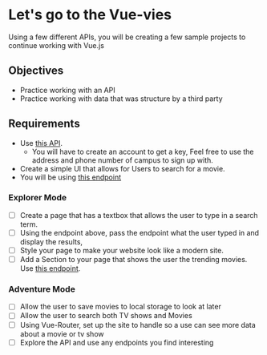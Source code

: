 # Let's go to the Vue-vies

Using a few different APIs, you will be creating a few sample projects to continue working with Vue.js

## Objectives

- Practice working with an API
- Practice working with data that was structure by a third party

## Requirements

- Use [this API](https://developers.themoviedb.org/3/getting-started/introduction).
  - You will have to create an account to get a key, Feel free to use the address and phone number of campus to sign up with.
- Create a simple UI that allows for Users to search for a movie.
- You will be using [this endpoint](https://developers.themoviedb.org/3/search/search-movies)

### Explorer Mode

- [ ] Create a page that has a textbox that allows the user to type in a search term.
- [ ] Using the endpoint above, pass the endpoint what the user typed in and display the results,
- [ ] Style your page to make your website look like a modern site.
- [ ] Add a Section to your page that shows the user the trending movies. Use [this endpoint](https://developers.themoviedb.org/3/trending/get-trending).

### Adventure Mode

- [ ] Allow the user to save movies to local storage to look at later
- [ ] Allow the user to search both TV shows and Movies
- [ ] Using Vue-Router, set up the site to handle so a use can see more data about a movie or tv show
- [ ] Explore the API and use any endpoints you find interesting
